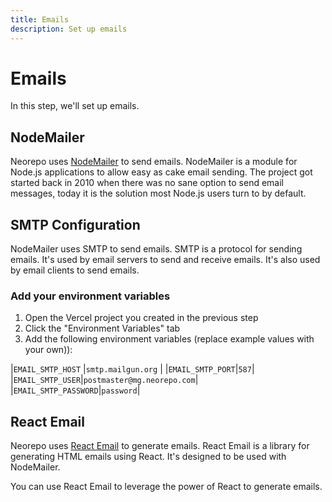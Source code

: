 ```yaml
---
title: Emails
description: Set up emails
---
```


# Emails

In this step, we'll set up emails.

## NodeMailer

Neorepo uses [NodeMailer](https://nodemailer.com/about/) to send emails. NodeMailer is a module for Node.js applications to allow easy as cake email sending. The project got started back in 2010 when there was no sane option to send email messages, today it is the solution most Node.js users turn to by default.

## SMTP Configuration

NodeMailer uses SMTP to send emails. SMTP is a protocol for sending emails. It's used by email servers to send and receive emails. It's also used by email clients to send emails.

### Add your environment variables

1. Open the Vercel project you created in the previous step
2. Click the "Environment Variables" tab
3. Add the following environment variables (replace example values with your own)):

|`EMAIL_SMTP_HOST` |`smtp.mailgun.org` |
|`EMAIL_SMTP_PORT`|`587`|
|`EMAIL_SMTP_USER`|`postmaster@mg.neorepo.com`|
|`EMAIL_SMTP_PASSWORD`|`password`|

## React Email

Neorepo uses [React Email](https://react.email) to generate emails. React Email is a library for generating HTML emails using React. It's designed to be used with NodeMailer.

You can use React Email to leverage the power of React to generate emails.
